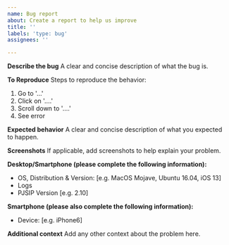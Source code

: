 ```yaml
---
name: Bug report
about: Create a report to help us improve
title: ''
labels: 'type: bug'
assignees: ''

---
```


**Describe the bug**
A clear and concise description of what the bug is.

**To Reproduce**
Steps to reproduce the behavior:

1. Go to '...'
2. Click on '....'
3. Scroll down to '....'
4. See error

**Expected behavior**
A clear and concise description of what you expected to happen.

**Screenshots**
If applicable, add screenshots to help explain your problem.

**Desktop/Smartphone (please complete the following information):**

- OS, Distribution & Version: [e.g. MacOS Mojave, Ubuntu 16.04, iOS 13]
- Logs
- PJSIP Version [e.g. 2.10]

**Smartphone (please also complete the following information):**

- Device: [e.g. iPhone6]

**Additional context**
Add any other context about the problem here.

